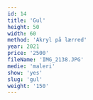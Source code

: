 ```yaml
---
id: 14
title: 'Gul'
height: 50
width: 60
method: 'Akryl på lærred'
year: 2021
price: '2500'
fileName: 'IMG_2138.JPG'
medie: 'maleri'
show: 'yes'
slug: 'gul'
weight: '150'
---
```

